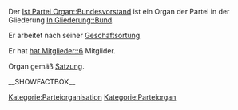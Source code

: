 Der [Ist Partei
Organ::Bundesvorstand](/wiki/Ist_Partei_Organ::Bundesvorstand "wikilink") ist
ein Organ der Partei in der Gliederung [In
Gliederung::Bund](/wiki/In_Gliederung::Bund "wikilink").

Er arbeitet nach seiner
[Geschäftsortung](/wiki/Hat_Geschäftsordnung::Bundesvorstand_GO "wikilink")

Er hat [hat Mitglieder::6](hat_Mitglieder::6 "wikilink") Mitglider.

Organ gemäß
[Satzung](/wiki/Ist_definiert_in_Satzung::Satzung#.C2.A7_9a_-_Der_Bundesvorstand "wikilink").

\_\_SHOWFACTBOX\_\_

<Kategorie:Parteiorganisation> <Kategorie:Parteiorgan>
